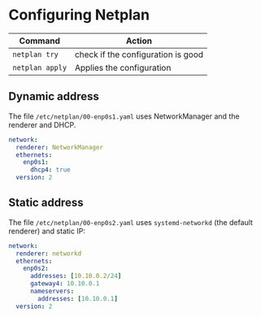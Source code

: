 # Configuring Netplan

| Command | Action |
|---------|--------|
| `netplan try` | check if the configuration is good |
| `netplan apply` | Applies the configuration |

## Dynamic address

The file `/etc/netplan/00-enp0s1.yaml` uses NetworkManager and the renderer and DHCP.

```yaml
network:
  renderer: NetworkManager
  ethernets:
    enp0s1:
      dhcp4: true
  version: 2
```

## Static address

The file `/etc/netplan/00-enp0s2.yaml` uses `systemd-networkd` (the default renderer) and static IP:

```yaml
network:
  renderer: networkd
  ethernets:
    enp0s2:
      addresses: [10.10.0.2/24]
      gateway4: 10.10.0.1
      nameservers:
        addresses: [10.10.0.1]
  version: 2
```
